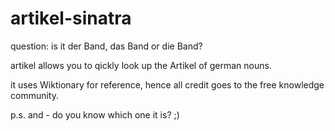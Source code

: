 # artikel-sinatra

question: is it der Band, das Band or die Band?

artikel allows you to qickly look up the Artikel of german nouns.

it uses Wiktionary for reference, hence all credit goes to the free knowledge community.

p.s. and - do you know which one it is? ;)
